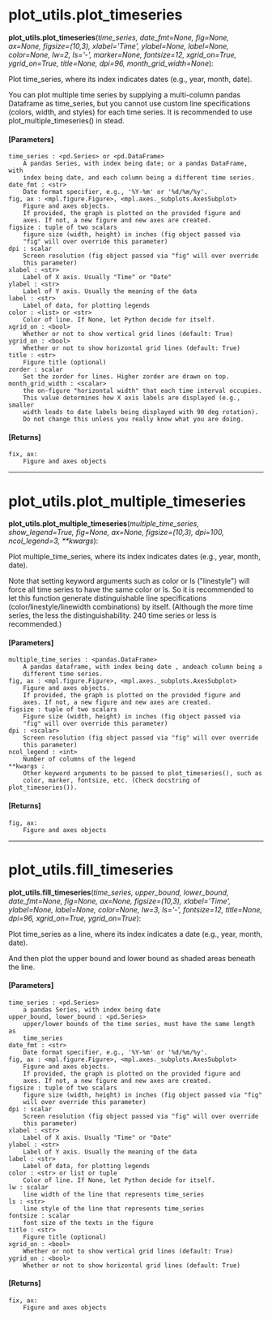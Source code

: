 # plot_utils.plot_timeseries

**plot_utils.plot_timeseries**(*time_series, date_fmt=None, fig=None, ax=None, figsize=(10,3), xlabel='Time', ylabel=None, label=None, color=None, lw=2, ls='-', marker=None, fontsize=12, xgrid_on=True, ygrid_on=True, title=None, dpi=96, month_grid_width=None*):

Plot time_series, where its index indicates dates (e.g., year, month, date).

You can plot multiple time series by supplying a multi-column pandas Dataframe as time_series, but you cannot use custom line specifications (colors, width, and styles) for each time series. It is recommended to use plot_multiple_timeseries() in stead.

#### [Parameters]
    time_series : <pd.Series> or <pd.DataFrame>
        A pandas Series, with index being date; or a pandas DataFrame, with
        index being date, and each column being a different time series.
    date_fmt : <str>
        Date format specifier, e.g., '%Y-%m' or '%d/%m/%y'.
    fig, ax : <mpl.figure.Figure>, <mpl.axes._subplots.AxesSubplot>
        Figure and axes objects.
        If provided, the graph is plotted on the provided figure and
        axes. If not, a new figure and new axes are created.
    figsize : tuple of two scalars
        figure size (width, height) in inches (fig object passed via
        "fig" will over override this parameter)
    dpi : scalar
        Screen resolution (fig object passed via "fig" will over override
        this parameter)
    xlabel : <str>
        Label of X axis. Usually "Time" or "Date"
    ylabel : <str>
        Label of Y axis. Usually the meaning of the data
    label : <str>
        Label of data, for plotting legends
    color : <list> or <str>
        Color of line. If None, let Python decide for itself.
    xgrid_on : <bool>
        Whether or not to show vertical grid lines (default: True)
    ygrid_on : <bool>
        Whether or not to show horizontal grid lines (default: True)
    title : <str>
        Figure title (optional)
    zorder : scalar
        Set the zorder for lines. Higher zorder are drawn on top.
    month_grid_width : <scalar>
        the on-figure "horizontal width" that each time interval occupies.
        This value determines how X axis labels are displayed (e.g., smaller
        width leads to date labels being displayed with 90 deg rotation).
        Do not change this unless you really know what you are doing.

#### [Returns]
    fix, ax:
        Figure and axes objects

--------------------------------------------------------
# plot_utils.plot_multiple_timeseries

**plot_utils.plot_multiple_timeseries**(*multiple_time_series, show_legend=True, fig=None, ax=None, figsize=(10,3), dpi=100, ncol_legend=3, \*\*kwargs*):

Plot multiple_time_series, where its index indicates dates (e.g., year, month, date).

Note that setting keyword arguments such as color or ls ("linestyle") will force all time series to have the same color or ls. So it is recommended to let this function generate distinguishable line specifications (color/linestyle/linewidth combinations) by itself. (Although the more time series, the less the distinguishability. 240 time series or less is recommended.)

#### [Parameters]
    multiple_time_series : <pandas.DataFrame>
        A pandas dataframe, with index being date , andeach column being a
        different time series.
    fig, ax : <mpl.figure.Figure>, <mpl.axes._subplots.AxesSubplot>
        Figure and axes objects.
        If provided, the graph is plotted on the provided figure and
        axes. If not, a new figure and new axes are created.
    figsize : tuple of two scalars
        Figure size (width, height) in inches (fig object passed via
        "fig" will over override this parameter)
    dpi : <scalar>
        Screen resolution (fig object passed via "fig" will over override
        this parameter)
    ncol_legend : <int>
        Number of columns of the legend
    **kwargs :
        Other keyword arguments to be passed to plot_timeseries(), such as
        color, marker, fontsize, etc. (Check docstring of plot_timeseries()).

#### [Returns]
    fig, ax:
        Figure and axes objects

---------------------------------------------------------
# plot_utils.fill_timeseries

**plot_utils.fill_timeseries**(*time_series, upper_bound, lower_bound, date_fmt=None, fig=None, ax=None, figsize=(10,3), xlabel='Time', ylabel=None, label=None, color=None, lw=3, ls='-', fontsize=12, title=None, dpi=96, xgrid_on=True, ygrid_on=True*):

Plot time_series as a line, where its index indicates a date (e.g., year, month, date).

And then plot the upper bound and lower bound as shaded areas beneath the line.

#### [Parameters]
    time_series : <pd.Series>
        a pandas Series, with index being date
    upper_bound, lower_bound : <pd.Series>
        upper/lower bounds of the time series, must have the same length as
        time_series
    date_fmt : <str>
        Date format specifier, e.g., '%Y-%m' or '%d/%m/%y'.
    fig, ax : <mpl.figure.Figure>, <mpl.axes._subplots.AxesSubplot>
        Figure and axes objects.
        If provided, the graph is plotted on the provided figure and
        axes. If not, a new figure and new axes are created.
    figsize : tuple of two scalars
        figure size (width, height) in inches (fig object passed via "fig"
        will over override this parameter)
    dpi : scalar
        Screen resolution (fig object passed via "fig" will over override
        this parameter)
    xlabel : <str>
        Label of X axis. Usually "Time" or "Date"
    ylabel : <str>
        Label of Y axis. Usually the meaning of the data
    label : <str>
        Label of data, for plotting legends
    color : <str> or list or tuple
        Color of line. If None, let Python decide for itself.
    lw : scalar
        line width of the line that represents time_series
    ls : <str>
        line style of the line that represents time_series
    fontsize : scalar
        font size of the texts in the figure
    title : <str>
        Figure title (optional)
    xgrid_on : <bool>
        Whether or not to show vertical grid lines (default: True)
    ygrid_on : <bool>
        Whether or not to show horizontal grid lines (default: True)

#### [Returns]
    fix, ax:
        Figure and axes objects
